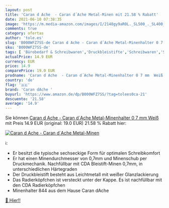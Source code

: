 ```yaml
---
layout: post
title: 'Caran d Ache  - Caran d´Ache Metal-Minen mit 21.58 % Rabatt'
date: 2021-06-10 07:38:35
image: 'https://m.media-amazon.com/images/I/2148gy9aR0L._SL500_._SL400_.jpg'
comments: true
category: ofertas
author: 'tole.es'
slug: 'B000WFZ7SS-de Caran d Ache - Caran d´Ache Metal-Minenhalter 0 7 mm Weiß'
sku: 'B000WFZ7SS-de'
tags: [ 'Bürobedarf & Schreibwaren','Druckbleistifte','Schreibwaren','Stifte','caran dache ', ]
actualPrice: 14.9 EUR
currency: EUR
price: 14.9
comparePrice: 19.0 EUR
prodname: 'Caran d Ache  - Caran d´Ache Metal-Minenhalter 0 7 mm  Weiß'
country: 'de'
flag: '🇩🇪'
brand: 'Caran dAche '
buyurl: 'https://www.amazon.de/dp/B000WFZ7SS/?tag=tolees0ca-21'
descuento: '21.58'
average: '14.9'
---
```


Sie können [Caran d Ache  - Caran d´Ache Metal-Minenhalter 0 7 mm  Weiß](https://www.amazon.de/dp/B000WFZ7SS/?tag=tolees0ca-21) mit Preis 14.9 EUR (original: 19.0 EUR) 21.58 % Rabatt hier:

[![Caran d Ache  - Caran d´Ache Metal-Minen](https://m.media-amazon.com/images/I/2148gy9aR0L._SL500_._SL400_.jpg)](https://www.amazon.de/dp/B000WFZ7SS/?tag=tolees0ca-21)

ℹ️:

- Er besitzt die typische sechseckige Form für optimalen Schreibkomfort
- Er hat einen Minendurchmesser von 0,7mm und Minenschub per Druckmechanik. Nachfüllbar mit CDA Bleistift-Minen 0,7mm, in unterschiedlichen Härtegraden
- Der Druckbleistift besteht aus Leichtmetall mit weißer Glanzlackierung
- Das Radierköpfchen ist versteckt unter der Kappe. Es ist nachfüllbar mit den CDA Radierköpfchen
- Minenhalter 844 aus dem Hause Caran dAche

[🛒 Hier!!](https://www.amazon.de/dp/B000WFZ7SS/?tag=tolees0ca-21)
